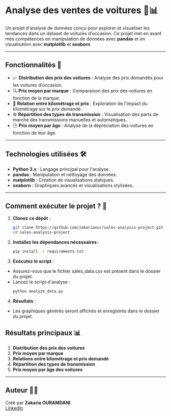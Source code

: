 # Analyse des ventes de voitures 🚗📊

Un projet d'analyse de données conçu pour explorer et visualiser les tendances dans un dataset de voitures d'occasion. Ce projet met en avant mes compétences en manipulation de données avec **pandas** et en visualisation avec **matplotlib** et **seaborn**.

---

## Fonctionnalités 🚀

- 📈 **Distribution des prix des voitures** : Analyse des prix demandés pour les voitures d'occasion.
- 🔍 **Prix moyen par marque** : Comparaison des prix des voitures en fonction de la marque.
- 🔄 **Relation entre kilométrage et prix** : Exploration de l'impact du kilométrage sur le prix demandé.
- ⚙️ **Répartition des types de transmission** : Visualisation des parts de marché des transmissions manuelles et automatiques.
- 🕒 **Prix moyen par âge** : Analyse de la dépréciation des voitures en fonction de leur âge.

---

## Technologies utilisées 🛠️

- **Python 3.x** : Langage principal pour l'analyse.
- **pandas** : Manipulation et nettoyage des données.
- **matplotlib** : Création de visualisations statiques.
- **seaborn** : Graphiques avancés et visualisations stylisées.

---

## Comment exécuter le projet ? 🚀

1. **Clonez ce dépôt** :
   ```bash
   git clone https://github.com/zakariaour/sales-analysis-project.git
   cd sales-analysis-project

2. **Installez les dépendances nécessaires** :
    ```bash
   pip install -r requirements.txt

3. **Exécutez le script** :
- Assurez-vous que le fichier sales_data.csv est présent dans le dossier du projet.
- Lancez le script d'analyse :
   ```bash
  python analyze_data.py

4. **Résultats** :
- Les graphiques générés seront affichés et enregistrés dans le dossier du projet.

## Résultats principaux 📊

1. **Distribution des prix des voitures**
2. **Prix moyen par marque**
3. **Relations entre kilométrage et prix demandé**
4. **Répartition des types de transmission**
5. **Prix moyen par âge des voitures**

---

## Auteur 👨‍💻

Créé par **Zakaria OURAMDANI**.  
[LinkedIn](https://www.linkedin.com/in/zakaria-ouramdani-b3a6801aa/)